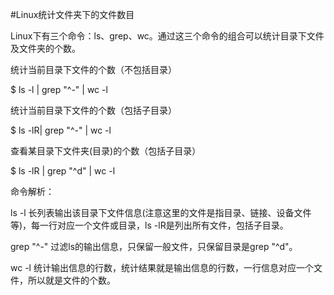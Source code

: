 #Linux统计文件夹下的文件数目

Linux下有三个命令：ls、grep、wc。通过这三个命令的组合可以统计目录下文件及文件夹的个数。

统计当前目录下文件的个数（不包括目录）

$ ls -l | grep "^-" | wc -l


统计当前目录下文件的个数（包括子目录）

$ ls -lR| grep "^-" | wc -l


查看某目录下文件夹(目录)的个数（包括子目录）

$ ls -lR | grep "^d" | wc -l

命令解析：

ls -l
长列表输出该目录下文件信息(注意这里的文件是指目录、链接、设备文件等)，每一行对应一个文件或目录，ls -lR是列出所有文件，包括子目录。

grep "^-"
过滤ls的输出信息，只保留一般文件，只保留目录是grep "^d"。

wc -l
统计输出信息的行数，统计结果就是输出信息的行数，一行信息对应一个文件，所以就是文件的个数。
